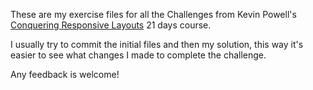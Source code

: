 These are my exercise files for all the Challenges from Kevin Powell's [Conquering Responsive Layouts](https://courses.kevinpowell.co/view/courses/conquering-responsive-layouts) 21 days course.

I usually try to commit the initial files and then my solution, this way it's easier to see what changes I made to complete the challenge.

Any feedback is welcome!
